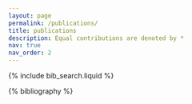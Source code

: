 ```yaml
---
layout: page
permalink: /publications/
title: publications
description: Equal contributions are denoted by *
nav: true
nav_order: 2
---
```


<!-- _pages/publications.md -->

<!-- Bibsearch Feature -->

{% include bib_search.liquid %}

<div class="publications">

{% bibliography %}

</div>
